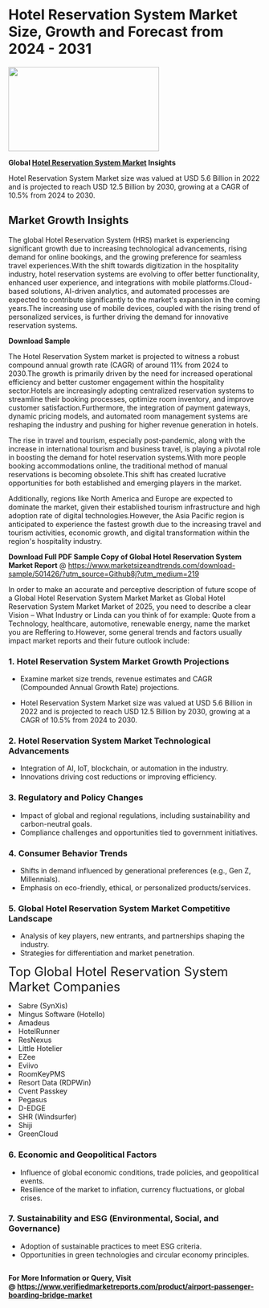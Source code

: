 <H1>Hotel Reservation System Market Size, Growth and Forecast from 2024 - 2031</H1><img class="aligncenter size-medium wp-image-584254" src="https://thirdeyenews.in/wp-content/uploads/2024/09/Global-Market-Research-300x168.jpeg" alt="" width="300" height="168" /><p><strong>Global&nbsp;<a href="https://www.marketsizeandtrends.com/download-sample/501426/?utm_source=Github8j?utm_medium=219">Hotel Reservation System Market</a> Insights</strong></p><p>Hotel Reservation System Market size was valued at USD 5.6 Billion in 2022 and is projected to reach USD 12.5 Billion by 2030, growing at a CAGR of 10.5% from 2024 to 2030.</p><p><h2>Market Growth Insights</h2> <p>The global Hotel Reservation System (HRS) market is experiencing significant growth due to increasing technological advancements, rising demand for online bookings, and the growing preference for seamless travel experiences.With the shift towards digitization in the hospitality industry, hotel reservation systems are evolving to offer better functionality, enhanced user experience, and integrations with mobile platforms.Cloud-based solutions, AI-driven analytics, and automated processes are expected to contribute significantly to the market's expansion in the coming years.The increasing use of mobile devices, coupled with the rising trend of personalized services, is further driving the demand for innovative reservation systems.</p> <p><strong>Download Sample</strong></p> <p>The Hotel Reservation System market is projected to witness a robust compound annual growth rate (CAGR) of around 11% from 2024 to 2030.The growth is primarily driven by the need for increased operational efficiency and better customer engagement within the hospitality sector.Hotels are increasingly adopting centralized reservation systems to streamline their booking processes, optimize room inventory, and improve customer satisfaction.Furthermore, the integration of payment gateways, dynamic pricing models, and automated room management systems are reshaping the industry and pushing for higher revenue generation in hotels.</p> <p>The rise in travel and tourism, especially post-pandemic, along with the increase in international tourism and business travel, is playing a pivotal role in boosting the demand for hotel reservation systems.With more people booking accommodations online, the traditional method of manual reservations is becoming obsolete.This shift has created lucrative opportunities for both established and emerging players in the market.</p> <p>Additionally, regions like North America and Europe are expected to dominate the market, given their established tourism infrastructure and high adoption rate of digital technologies.However, the Asia Pacific region is anticipated to experience the fastest growth due to the increasing travel and tourism activities, economic growth, and digital transformation within the region's hospitality industry.</p> <p><span class=""><strong>Download Full PDF Sample Copy of Global Hotel Reservation System Market Report</strong> @ <a href="https://www.marketsizeandtrends.com/download-sample/501426/?utm_source=Github8j?utm_medium=219" target="_blank">https://www.marketsizeandtrends.com/download-sample/501426/?utm_source=Github8j?utm_medium=219</a></span></p><p>In order to make an accurate and perceptive description of future scope of a Global&nbsp;Hotel Reservation System Market Market as Global&nbsp;Hotel Reservation System Market Market of 2025, you need to describe a clear Vision &ndash; What Industry or Linda can you think of for example: Quote from a Technology, healthcare, automotive, renewable energy, name the market you are Reffering to.However, some general trends and factors usually impact market reports and their future outlook include:</p><h3>1.&nbsp;<strong>Hotel Reservation System Market Growth Projections</strong></h3><ul><li>Examine market size trends, revenue estimates and CAGR (Compounded Annual Growth Rate) projections.</li><li><p>Hotel Reservation System Market size was valued at USD 5.6 Billion in 2022 and is projected to reach USD 12.5 Billion by 2030, growing at a CAGR of 10.5% from 2024 to 2030.</p></li></ul><h3>2.&nbsp;<strong>Hotel Reservation System Market Technological Advancements</strong></h3><ul><li>Integration of AI, IoT, blockchain, or automation in the industry.</li><li>Innovations driving cost reductions or improving efficiency.</li></ul><h3>3.&nbsp;<strong>Regulatory and Policy Changes</strong></h3><ul><li>Impact of global and regional regulations, including sustainability and carbon-neutral goals.</li><li>Compliance challenges and opportunities tied to government initiatives.</li></ul><h3>4.&nbsp;<strong>Consumer Behavior Trends</strong></h3><ul><li>Shifts in demand influenced by generational preferences (e.g., Gen Z, Millennials).</li><li>Emphasis on eco-friendly, ethical, or personalized products/services.</li></ul><h3>5.&nbsp;<strong>Global Hotel Reservation System Market Competitive Landscape</strong></h3><ul><li>Analysis of key players, new entrants, and partnerships shaping the industry.</li><li>Strategies for differentiation and market penetration.</li></ul><p data-pm-slice="1 1 []"><span style="color: inherit; font-family: inherit; font-size: 25px;">Top Global Hotel Reservation System Market Companies</span></p><div class="" data-test-id=""><p><li>Sabre (SynXis)</li><li> Mingus Software (Hotello)</li><li> Amadeus</li><li> HotelRunner</li><li> ResNexus</li><li> Little Hotelier</li><li> EZee</li><li> Eviivo</li><li> RoomKeyPMS</li><li> Resort Data (RDPWin)</li><li> Cvent Passkey</li><li> Pegasus</li><li> D-EDGE</li><li> SHR (Windsurfer)</li><li> Shiji</li><li> GreenCloud</li></p></div><h3>6.&nbsp;<strong>Economic and Geopolitical Factors</strong></h3><ul><li>Influence of global economic conditions, trade policies, and geopolitical events.</li><li>Resilience of the market to inflation, currency fluctuations, or global crises.</li></ul><h3>7.&nbsp;<strong>Sustainability and ESG (Environmental, Social, and Governance)</strong></h3><ul><li>Adoption of sustainable practices to meet ESG criteria.</li><li>Opportunities in green technologies and circular economy principles.</li></ul><h2><strong style="font-size: 14px;">For More Information or Query, Visit @&nbsp;</strong><a style="background-color: #ffffff; font-size: 14px;" href="https://www.marketsizeandtrends.com/report/hotel-reservation-system-market/" target="_blank">https://www.verifiedmarketreports.com/product/airport-passenger-boarding-bridge-market</a></h2>